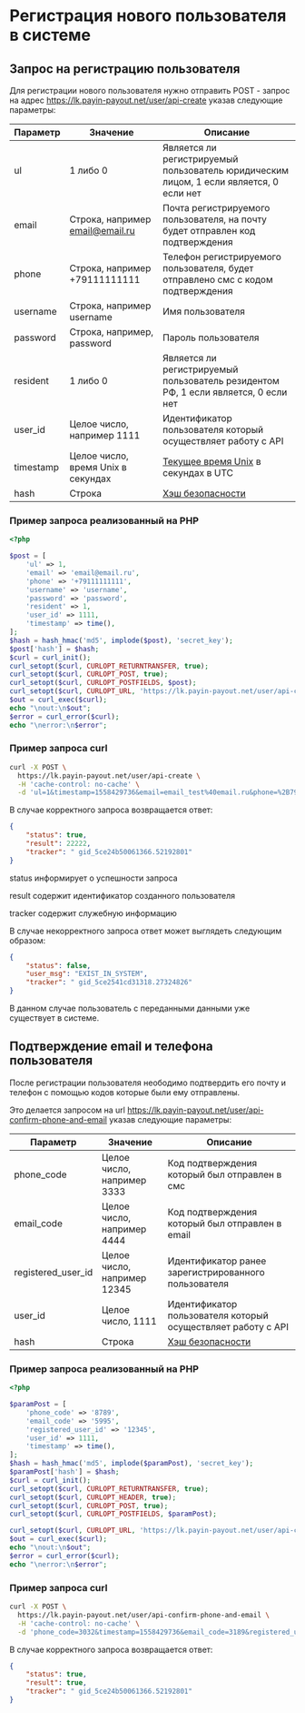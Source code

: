 # Регистрация нового пользователя в системе

## Запрос на регистрацию пользователя

Для регистрации нового пользователя нужно отправить POST - запрос на адрес
https://lk.payin-payout.net/user/api-create указав следующие параметры:

|Параметр|Значение|Описание|
|---|---|---|
|ul   | 1 либо 0   |Является ли регистрируемый пользователь юридическим лицом, 1 если является, 0 если нет   |
|email   |Строка, например email@email.ru   |Почта регистрируемого пользователя, на почту будет отправлен код подтверждения   |
|phone   |Строка, например +79111111111   |Телефон регистрируемого пользователя, будет отправлено смс с кодом подтверждения   |
|username   |Строка, например username   |Имя пользователя   |
|password   |Строка, например, password   |Пароль пользователя   |
|resident   |1 либо 0 |Является ли регистрируемый пользователь резидентом РФ, 1 если является, 0 если нет   |
|user_id   |Целое число, например 1111   |Идентификатор пользователя который осуществляет работу с API   |
|timestamp   | Целое число, время Unix в секундах | [Текущее время Unix](calculate-hash.md#Метка-текущего-времени-в-параметрах) в секундах в UTC |
|hash   |Строка   |[Хэш безопасности](calculate-hash.md)   |

### Пример запроса реализованный на PHP

```php
<?php

$post = [
    'ul' => 1,
    'email' => 'email@email.ru',
    'phone' => '+79111111111',
    'username' => 'username',
    'password' => 'password',
    'resident' => 1,
    'user_id' => 1111,
    'timestamp' => time(),
];
$hash = hash_hmac('md5', implode($post), 'secret_key');
$post['hash'] = $hash;
$curl = curl_init();
curl_setopt($curl, CURLOPT_RETURNTRANSFER, true);
curl_setopt($curl, CURLOPT_POST, true);
curl_setopt($curl, CURLOPT_POSTFIELDS, $post);
curl_setopt($curl, CURLOPT_URL, 'https://lk.payin-payout.net/user/api-create');
$out = curl_exec($curl);
echo "\nout:\n$out";
$error = curl_error($curl);
echo "\nerror:\n$error";
```

### Пример запроса curl

```bash
curl -X POST \
  https://lk.payin-payout.net/user/api-create \
  -H 'cache-control: no-cache' \
  -d 'ul=1&timestamp=1558429736&email=email_test%40email.ru&phone=%2B79239999999&username=test_test&password=password&resident=1&hash=54509a826d079c4fddfd8456a753f007&user_id=1111'
```

В случае корректного запроса возвращается ответ:

```json
{
    "status": true,
    "result": 22222,
    "tracker": " gid_5ce24b50061366.52192801"
}
```

status информирует о успешности запроса 

result содержит идентификатор созданного пользователя

tracker содержит служебную информацию

В случае некорректного запроса ответ может выглядеть следующим образом:

```json
{
    "status": false,
    "user_msg": "EXIST_IN_SYSTEM",
    "tracker": " gid_5ce2541cd31318.27324826"
}
```

В данном случае пользователь с переданными данными уже существует в системе.

## Подтверждение email и телефона пользователя 

После регистрации пользователя неободимо подтвердить его почту и телефон с помощью кодов
которые были ему отправлены.

Это делается запросом на url 
https://lk.payin-payout.net/user/api-confirm-phone-and-email указав следующие параметры:

|Параметр|Значение|Описание|
|---|---|---|
|phone_code   | Целое число, например 3333   |Код подтверждения который был отправлен в смс  |
|email_code   | Целое число, например 4444   |Код подтверждения который был отправлен в email   |
|registered_user_id   |Целое число, например 12345   |Идентификатор ранее зарегистрированного пользователя   |
|user_id   |Целое число, 1111   |Идентификатор пользователя который осуществляет работу с API   |
|hash   |Строка   |[Хэш безопасности](calculate-hash.md)   |

### Пример запроса реализованный на PHP

```php
<?php

$paramPost = [
    'phone_code' => '8789',
    'email_code' => '5995',
    'registered_user_id' => '12345',
    'user_id' => 1111,
    'timestamp' => time(),
];
$hash = hash_hmac('md5', implode($paramPost), 'secret_key');
$paramPost['hash'] = $hash;
$curl = curl_init();
curl_setopt($curl, CURLOPT_RETURNTRANSFER, true);
curl_setopt($curl, CURLOPT_HEADER, true);
curl_setopt($curl, CURLOPT_POST, true);
curl_setopt($curl, CURLOPT_POSTFIELDS, $paramPost);

curl_setopt($curl, CURLOPT_URL, 'https://lk.payin-payout.net/user/api-confirm-phone-and-email');
$out = curl_exec($curl);
echo "\nout:\n$out";
$error = curl_error($curl);
echo "\nerror:\n$error";
```

### Пример запроса curl

```bash
curl -X POST \
  https://lk.payin-payout.net/user/api-confirm-phone-and-email \
  -H 'cache-control: no-cache' \
  -d 'phone_code=3032&timestamp=1558429736&email_code=3189&registered_user_id=12345&user_id=1111&hash=7215adfa085ac058f2051a4035963ee2'
```

В случае корректного запроса возвращается ответ:

```json
{
    "status": true,
    "result": true,
    "tracker": " gid_5ce24b50061366.52192801"
}
```